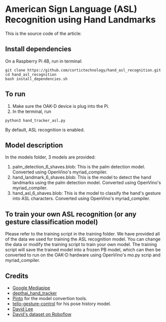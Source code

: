 # American Sign Language (ASL) Recognition using Hand Landmarks

This is the source code of the article: 


## Install dependencies

On a Raspberry Pi 4B, run in terminal:

```
git clone https://github.com/cortictechnology/hand_asl_recognition.git
cd hand_asl_recognition
bash install_dependencies.sh
```

## To run

1. Make sure the OAK-D device is plug into the Pi.
2. In the terminal, run

```
python3 hand_tracker_asl.py
```

By default, ASL recognition is enabled.


## Model description

In the models folder, 3 models are provided:

1. palm_detection_6_shaves.blob: This is the palm detection model. Converted using OpenVino's myriad_compiler.
2. hand_landmark_6_shaves.blob: This is the model to detect the hand landmarks using the palm detection model. Converted using OpenVino's myriad_compiler.
3. hand_asl_6_shaves.blob: This is the model to classify the hand's gesture into ASL characters. Converted using OpenVino's myriad_compiler.

## To train your own ASL recognition (or any gesture classification model)

Please refer to the training script in the training folder. We have provided all of the data we used for training the ASL recognition model.
You can change the data or modify the training script to train your own model. The training script will save the trained model into a frozen PB model, 
which can then be converted to run on the OAK-D hardware using OpenVino's mo.py scrip and myriad_compiler.


## Credits
* [Google Mediapipe](https://github.com/google/mediapipe)
* [depthai_hand_tracker](https://github.com/geaxgx/depthai_hand_tracker)
* [Pinto](https://github.com/PINTO0309) for the model convertion tools.
* [tello-gesture-control](https://github.com/kinivi/tello-gesture-control) for his pose history model.
* [David Lee](https://github.com/insigh1/Interactive_ABCs_with_American_Sign_Language_using_Yolov5)
* [David's dataset on Roboflow](https://public.roboflow.com/object-detection/american-sign-language-letters)
